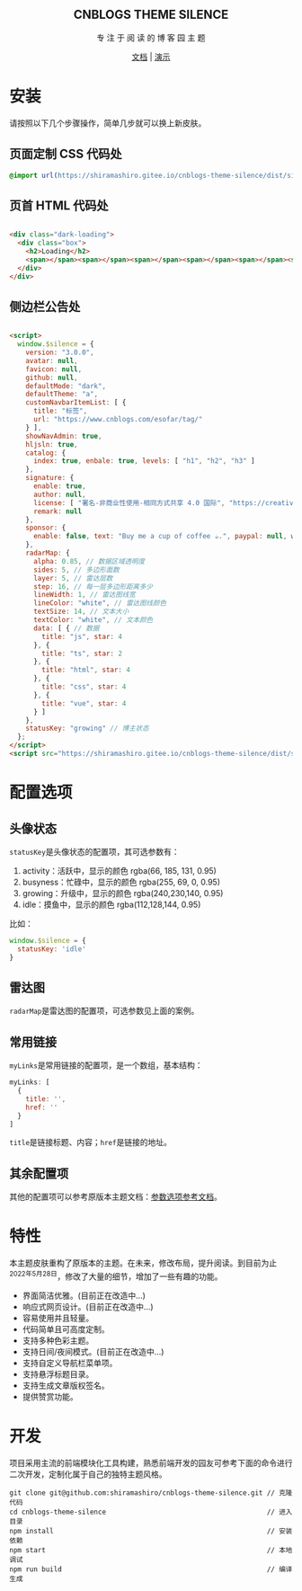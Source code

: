 <div align="center">
  <h2 align="center">
    CNBLOGS THEME SILENCE
  </h2>
  <p align="center">
    专 注 于 阅 读 的 博 客 园 主 题
  </p>

[文档](https://gitee.com/shiramashiro/cnblogs-theme-silence) | [演示](https://www.cnblogs.com/shiramashiro)

</div>

# 安装

请按照以下几个步骤操作，简单几步就可以换上新皮肤。

## 页面定制 CSS 代码处

```css
@import url(https://shiramashiro.gitee.io/cnblogs-theme-silence/dist/silence.min.css);
```

## 页首 HTML 代码处

```html

<div class="dark-loading">
  <div class="box">
    <h2>Loading</h2>
    <span></span><span></span><span></span><span></span><span></span><span></span><span></span>
  </div>
</div>
```

## 侧边栏公告处

```html

<script>
  window.$silence = {
    version: "3.0.0",
    avatar: null,
    favicon: null,
    github: null,
    defaultMode: "dark",
    defaultTheme: "a",
    customNavbarItemList: [ {
      title: "标签",
      url: "https://www.cnblogs.com/esofar/tag/"
    } ],
    showNavAdmin: true,
    hljsln: true,
    catalog: {
      index: true, enbale: true, levels: [ "h1", "h2", "h3" ]
    },
    signature: {
      enable: true,
      author: null,
      license: [ "署名-非商业性使用-相同方式共享 4.0 国际", "https://creativecommons.org/licenses/by-nc-sa/4.0/" ],
      remark: null
    },
    sponsor: {
      enable: false, text: "Buy me a cup of coffee ☕.", paypal: null, wechat: null, alipay: null
    },
    radarMap: {
      alpha: 0.85, // 数据区域透明度
      sides: 5, // 多边形面数
      layer: 5, // 雷达层数
      step: 16, // 每一层多边形距离多少
      lineWidth: 1, // 雷达图线宽
      lineColor: "white", // 雷达图线颜色
      textSize: 14, // 文本大小
      textColor: "white", // 文本颜色
      data: [ { // 数据
        title: "js", star: 4
      }, {
        title: "ts", star: 2
      }, {
        title: "html", star: 4
      }, {
        title: "css", star: 4
      }, {
        title: "vue", star: 4
      } ]
    },
    statusKey: "growing" // 博主状态
  };
</script>
<script src="https://shiramashiro.gitee.io/cnblogs-theme-silence/dist/silence.min.js"></script>
```

# 配置选项

## 头像状态

`statusKey`是头像状态的配置项，其可选参数有：

1. activity：活跃中，显示的颜色 rgba(66, 185, 131, 0.95)
2. busyness：忙碌中，显示的颜色 rgba(255, 69, 0, 0.95)
3. growing：升级中，显示的颜色 rgba(240,230,140, 0.95)
4. idle：摸鱼中，显示的颜色 rgba(112,128,144, 0.95)

比如：

```js
window.$silence = {
  statusKey: 'idle'
}
```

## 雷达图

`radarMap`是雷达图的配置项，可选参数见上面的案例。

## 常用链接

`myLinks`是常用链接的配置项，是一个数组，基本结构：

```js
myLinks: [
  {
    title: '',
    href: ''
  }
]
```

`title`是链接标题、内容；`href`是链接的地址。

## 其余配置项

其他的配置项可以参考原版本主题文档：[参数选项参考文档](https://esofar.gitee.io/cnblogs-theme-silence/#/options)。

# 特性

本主题皮肤重构了原版本的主题。在未来，修改布局，提升阅读。到目前为止<sup>2022年5月28日</sup>，修改了大量的细节，增加了一些有趣的功能。

- 界面简洁优雅。(目前正在改造中...)
- 响应式网页设计。(目前正在改造中...)
- 容易使用并且轻量。
- 代码简单且可高度定制。
- 支持多种色彩主题。
- 支持日间/夜间模式。(目前正在改造中...)
- 支持自定义导航栏菜单项。
- 支持悬浮标题目录。
- 支持生成文章版权签名。
- 提供赞赏功能。

# 开发

项目采用主流的前端模块化工具构建，熟悉前端开发的园友可参考下面的命令进行二次开发，定制化属于自己的独特主题风格。

```
git clone git@github.com:shiramashiro/cnblogs-theme-silence.git // 克隆代码
cd cnblogs-theme-silence                                        // 进入目录
npm install                                                     // 安装依赖
npm start                                                       // 本地调试
npm run build                                                   // 编译生成
```